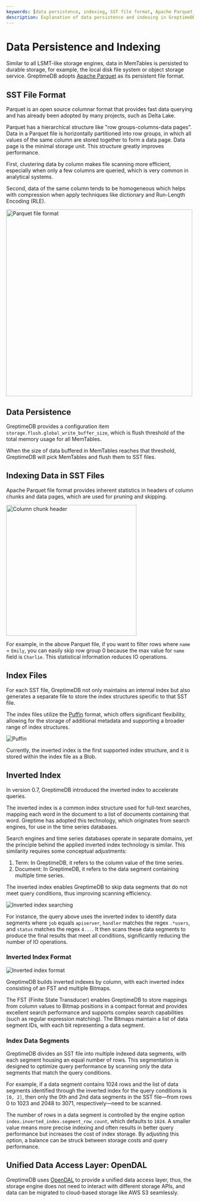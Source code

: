 ```yaml
---
keywords: [data persistence, indexing, SST file format, Apache Parquet, inverted index, OpenDAL]
description: Explanation of data persistence and indexing in GreptimeDB, including SST file format, indexing methods, and the use of OpenDAL.
---
```


# Data Persistence and Indexing

Similar to all LSMT-like storage engines, data in MemTables is persisted to durable storage, for example, the local disk file system or object storage service. GreptimeDB adopts [Apache Parquet][1] as its persistent file format.

## SST File Format

Parquet is an open source columnar format that provides fast data querying and has already been adopted by many projects, such as Delta Lake.

Parquet has a hierarchical structure like "row groups-columns-data pages". Data in a Parquet file is horizontally partitioned into row groups, in which all values of the same column are stored together to form a data page. Data page is the minimal storage unit. This structure greatly improves performance.

First, clustering data by column makes file scanning more efficient, especially when only a few columns are queried, which is very common in analytical systems.

Second, data of the same column tends to be homogeneous which helps with compression when apply techniques like dictionary and Run-Length Encoding (RLE).

<img src="/parquet-file-format.png" alt="Parquet file format" width="500"/>

## Data Persistence

GreptimeDB provides a configuration item `storage.flush.global_write_buffer_size`, which is flush threshold of the total memory usage for all MemTables.

When the size of data buffered in MemTables reaches that threshold, GreptimeDB will pick MemTables and flush them to SST files.

## Indexing Data in SST Files

Apache Parquet file format provides inherent statistics in headers of column chunks and data pages, which are used for pruning and skipping.

<img src="/column-chunk-header.png" alt="Column chunk header" width="350"/>

For example, in the above Parquet file, if you want to filter rows where `name` = `Emily`, you can easily skip row group 0 because the max value for `name` field is `Charlie`. This statistical information reduces IO operations.

## Index Files

For each SST file, GreptimeDB not only maintains an internal index but also generates a separate file to store the index structures specific to that SST file.

The index files utilize the [Puffin][3] format, which offers significant flexibility, allowing for the storage of additional metadata and supporting a broader range of index structures.

![Puffin](/puffin.png)

Currently, the inverted index is the first supported index structure, and it is stored within the index file as a Blob.

## Inverted Index

In version 0.7, GreptimeDB introduced the inverted index to accelerate queries.

The inverted index is a common index structure used for full-text searches, mapping each word in the document to a list of documents containing that word. Greptime has adopted this technology, which originates from search engines, for use in the time series databases.

Search engines and time series databases operate in separate domains, yet the principle behind the applied inverted index technology is similar. This similarity requires some conceptual adjustments:
1. Term: In GreptimeDB, it refers to the column value of the time series.
2. Document: In GreptimeDB, it refers to the data segment containing multiple time series.

The inverted index enables GreptimeDB to skip data segments that do not meet query conditions, thus improving scanning efficiency.

![Inverted index searching](/inverted-index-searching.png)

For instance, the query above uses the inverted index to identify data segments where `job` equals `apiserver`, `handler` matches the regex `.*users`, and `status` matches the regex `4...`. It then scans these data segments to produce the final results that meet all conditions, significantly reducing the number of IO operations.

### Inverted Index Format

![Inverted index format](/inverted-index-format.png)

GreptimeDB builds inverted indexes by column, with each inverted index consisting of an FST and multiple Bitmaps.

The FST (Finite State Transducer) enables GreptimeDB to store mappings from column values to Bitmap positions in a compact format and provides excellent search performance and supports complex search capabilities (such as regular expression matching). The Bitmaps maintain a list of data segment IDs, with each bit representing a data segment.

### Index Data Segments

GreptimeDB divides an SST file into multiple indexed data segments, with each segment housing an equal number of rows. This segmentation is designed to optimize query performance by scanning only the data segments that match the query conditions. 

For example, if a data segment contains 1024 rows and the list of data segments identified through the inverted index for the query conditions is `[0, 2]`, then only the 0th and 2nd data segments in the SST file—from rows 0 to 1023 and 2048 to 3071, respectively—need to be scanned.

The number of rows in a data segment is controlled by the engine option `index.inverted_index.segment_row_count`, which defaults to `1024`. A smaller value means more precise indexing and often results in better query performance but increases the cost of index storage. By adjusting this option, a balance can be struck between storage costs and query performance.

## Unified Data Access Layer: OpenDAL

GreptimeDB uses [OpenDAL][2] to provide a unified data access layer, thus, the storage engine does not need to interact with different storage APIs, and data can be migrated to cloud-based storage like AWS S3 seamlessly.

[1]: https://parquet.apache.org
[2]: https://github.com/datafuselabs/opendal
[3]: https://iceberg.apache.org/puffin-spec
